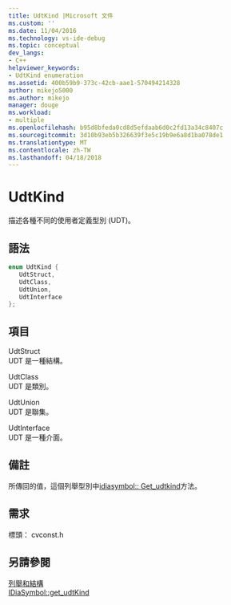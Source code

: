 ```yaml
---
title: UdtKind |Microsoft 文件
ms.custom: ''
ms.date: 11/04/2016
ms.technology: vs-ide-debug
ms.topic: conceptual
dev_langs:
- C++
helpviewer_keywords:
- UdtKind enumeration
ms.assetid: 400b59b9-373c-42cb-aae1-570494214328
author: mikejo5000
ms.author: mikejo
manager: douge
ms.workload:
- multiple
ms.openlocfilehash: b95d8bfeda0cd8d5efdaab6d0c2fd13a34c8407c
ms.sourcegitcommit: 3d10b93eb5b326639f3e5c19b9e6a8d1ba078de1
ms.translationtype: MT
ms.contentlocale: zh-TW
ms.lasthandoff: 04/18/2018
---
```

# <a name="udtkind"></a>UdtKind
描述各種不同的使用者定義型別 (UDT)。  
  
## <a name="syntax"></a>語法  
  
```C++  
enum UdtKind {   
   UdtStruct,  
   UdtClass,  
   UdtUnion,  
   UdtInterface  
};  
```  
  
## <a name="elements"></a>項目  
 UdtStruct  
 UDT 是一種結構。  
  
 UdtClass  
 UDT 是類別。  
  
 UdtUnion  
 UDT 是聯集。  
  
 UdtInterface  
 UDT 是一種介面。  
  
## <a name="remarks"></a>備註  
 所傳回的值，這個列舉型別中[idiasymbol:: Get_udtkind](../../debugger/debug-interface-access/idiasymbol-get-udtkind.md)方法。  
  
## <a name="requirements"></a>需求  
 標頭： cvconst.h  
  
## <a name="see-also"></a>另請參閱  
 [列舉和結構](../../debugger/debug-interface-access/enumerations-and-structures.md)   
 [IDiaSymbol::get_udtKind](../../debugger/debug-interface-access/idiasymbol-get-udtkind.md)